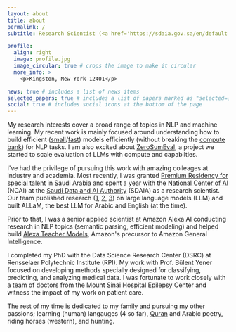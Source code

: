 ```yaml
---
layout: about
title: about
permalink: /
subtitle: Research Scientist (<a href='https://sdaia.gov.sa/en/default.aspx'>SDAIA</a> (current), <a href='https://www.amazon.science/'>Amazon </a>). CTO at <a href='https://www.aiastrolabe.com/'>ai.astrolabe</a>. Interested in building AI by scaling smarter, not harder.

profile:
  align: right
  image: profile.jpg
  image_circular: true # crops the image to make it circular
  more_info: >
    <p>Kingston, New York 12401</p>

news: true # includes a list of news items
selected_papers: true # includes a list of papers marked as "selected={true}"
social: true # includes social icons at the bottom of the page
---
```


My research interests cover a broad range of topics in NLP and machine learning. My recent work is mainly focused around understanding how to build efficient ([small](https://arxiv.org/abs/2010.05002)/[fast](https://arxiv.org/abs/2010.03714)) models efficiently (without breaking the [compute bank](https://arxiv.org/abs/2407.15390)) for NLP tasks. I am also excited about [ZeroSumEval](https://github.com/haidark/ZeroSumEval), a project we started to scale evaluation of LLMs with compute and capabilties. 

I've had the privilege of pursuing this work with amazing colleages at industry and academia. Most recently, I was granted [Premium Residency for special talent](https://pr.gov.sa/) in Saudi Arabia and spent a year with the [National Center of AI](https://sdaia.gov.sa/en/Sectors/Ncai/Pages/default.aspx) (NCAI) at the [Saudi Data and AI Authority](https://sdaia.gov.sa/en/default.aspx) (SDAIA) as a research scientist.  Our team published research ([1](https://arxiv.org/abs/2402.01781), [2](https://arxiv.org/abs/2407.15390), [3](https://openreview.net/forum?id=YGDWW6rzYX)) on large language models (LLM) and built ALLaM, the best LLM for Arabic and English (at the time). 

Prior to that, I was a senior applied scientist at Amazon Alexa AI conducting research in NLP topics (semantic parsing, efficient modeling) and helped build [Alexa Teacher Models](https://arxiv.org/abs/2208.01448), Amazon's precursor to Amazon General Intelligence.

I completed my PhD with the Data Science Research Center (DSRC) at Rensselaer Polytechnic Institute (RPI). My work with Prof. Bülent Yener focused on developing methods specially designed for classifying, predicting, and analyzing medical data. I was fortunate to work closely with a team of doctors from the Mount Sinai Hospital Epilepsy Center and witness the impact of my work on patient care.

The rest of my time is dedicated to my family and pursuing my other passions; learning (human) langauges (4 so far), [Quran](https://www.youtube.com/watch?v=aQkX-Cr2p-w&ab_channel=MasjidUmar) and Arabic poetry, riding horses (western), and hunting.
